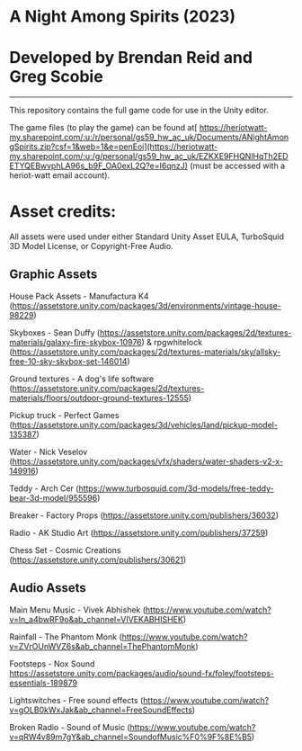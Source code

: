 # A Night Among Spirits (2023)
# Developed by Brendan Reid and Greg Scobie
-------------------------------------------

This repository contains the full game code for use in the Unity editor.

The game files (to play the game) can be found at[ https://heriotwatt-my.sharepoint.com/:u:/r/personal/gs59_hw_ac_uk/Documents/ANightAmongSpirits.zip?csf=1&web=1&e=penEoi](https://heriotwatt-my.sharepoint.com/:u:/g/personal/gs59_hw_ac_uk/EZKXE9FHQNlHqTh2EDETYQEBwvphLA96s_b9F_OA0exL2Q?e=I6qnzJ) (must be accessed with a heriot-watt email account).


# Asset credits: 

All assets were used under either Standard Unity Asset EULA, TurboSquid 3D Model License, or Copyright-Free Audio.

## Graphic Assets

House Pack Assets - Manufactura K4 (https://assetstore.unity.com/packages/3d/environments/vintage-house-98229)

Skyboxes - Sean Duffy (https://assetstore.unity.com/packages/2d/textures-materials/galaxy-fire-skybox-10976)  & rpgwhitelock (https://assetstore.unity.com/packages/2d/textures-materials/sky/allsky-free-10-sky-skybox-set-146014)

Ground textures - A dog's life software (https://assetstore.unity.com/packages/2d/textures-materials/floors/outdoor-ground-textures-12555)

Pickup truck - Perfect Games (https://assetstore.unity.com/packages/3d/vehicles/land/pickup-model-135387)

Water - Nick Veselov (https://assetstore.unity.com/packages/vfx/shaders/water-shaders-v2-x-149916)

Teddy - Arch Cer (https://www.turbosquid.com/3d-models/free-teddy-bear-3d-model/955596)

Breaker - Factory Props (https://assetstore.unity.com/publishers/36032)

Radio - AK Studio Art (https://assetstore.unity.com/publishers/37259)

Chess Set - Cosmic Creations (https://assetstore.unity.com/publishers/30621)

## Audio Assets

Main Menu Music - Vivek Abhishek (https://www.youtube.com/watch?v=ln_a4bwRF9o&ab_channel=VIVEKABHISHEK)

Rainfall - The Phantom Monk (https://www.youtube.com/watch?v=ZVrOUnWVZ6s&ab_channel=ThePhantomMonk)

Footsteps - Nox Sound https://assetstore.unity.com/packages/audio/sound-fx/foley/footsteps-essentials-189879

Lightswitches - Free sound effects (https://www.youtube.com/watch?v=gOLB0kWxJak&ab_channel=FreeSoundEffects)

Broken Radio - Sound of Music (https://www.youtube.com/watch?v=qRW4v89m7gY&ab_channel=SoundofMusic%F0%9F%8E%B5)



